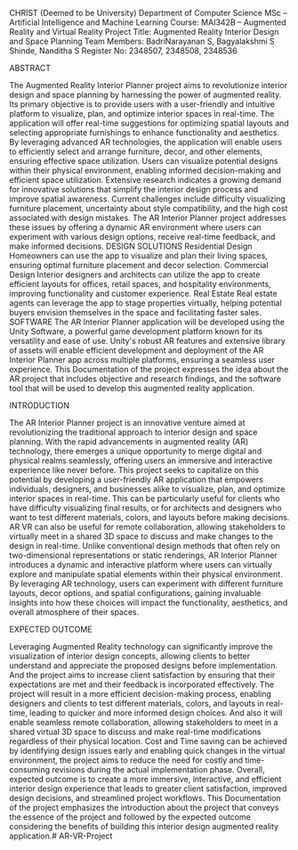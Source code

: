 CHRIST (Deemed to be University) Department of Computer Science MSc – Artificial Intelligence and Machine Learning Course: MAI342B – Augmented Reality and Virtual Reality Project Title: Augmented Reality Interior Design and Space Planning Team Members: BadriNarayanan S, Bagyalakshmi S Shinde, Nanditha S Register No: 2348507, 2348508, 2348536

ABSTRACT

The Augmented Reality Interior Planner project aims to revolutionize interior design and space planning by harnessing the power of augmented reality. Its primary objective is to provide users with a user-friendly and intuitive platform to visualize, plan, and optimize interior spaces in real-time. The application will offer real-time suggestions for optimizing spatial layouts and selecting appropriate furnishings to enhance functionality and aesthetics. By leveraging advanced AR technologies, the application will enable users to efficiently select and arrange furniture, decor, and other elements, ensuring effective space utilization. Users can visualize potential designs within their physical environment, enabling informed decision-making and efficient space utilization. Extensive research indicates a growing demand for innovative solutions that simplify the interior design process and improve spatial awareness. Current challenges include difficulty visualizing furniture placement, uncertainty about style compatibility, and the high cost associated with design mistakes. The AR Interior Planner project addresses these issues by offering a dynamic AR environment where users can experiment with various design options, receive real-time feedback, and make informed decisions. DESIGN SOLUTIONS Residential Design Homeowners can use the app to visualize and plan their living spaces, ensuring optimal furniture placement and decor selection. Commercial Design Interior designers and architects can utilize the app to create efficient layouts for offices, retail spaces, and hospitality environments, improving functionality and customer experience. Real Estate Real estate agents can leverage the app to stage properties virtually, helping potential buyers envision themselves in the space and facilitating faster sales. SOFTWARE The AR Interior Planner application will be developed using the Unity Software, a powerful game development platform known for its versatility and ease of use. Unity's robust AR features and extensive library of assets will enable efficient development and deployment of the AR Interior Planner app across multiple platforms, ensuring a seamless user experience. This Documentation of the project expresses the idea about the AR project that includes objective and research findings, and the software tool that will be used to develop this augmented reality application.

INTRODUCTION

The AR Interior Planner project is an innovative venture aimed at revolutionizing the traditional approach to interior design and space planning. With the rapid advancements in augmented reality (AR) technology, there emerges a unique opportunity to merge digital and physical realms seamlessly, offering users an immersive and interactive experience like never before. This project seeks to capitalize on this potential by developing a user-friendly AR application that empowers individuals, designers, and businesses alike to visualize, plan, and optimize interior spaces in real-time. This can be particularly useful for clients who have difficulty visualizing final results, or for architects and designers who want to test different materials, colors, and layouts before making decisions. AR VR can also be useful for remote collaboration, allowing stakeholders to virtually meet in a shared 3D space to discuss and make changes to the design in real-time. Unlike conventional design methods that often rely on two-dimensional representations or static renderings, AR Interior Planner introduces a dynamic and interactive platform where users can virtually explore and manipulate spatial elements within their physical environment. By leveraging AR technology, users can experiment with different furniture layouts, decor options, and spatial configurations, gaining invaluable insights into how these choices will impact the functionality, aesthetics, and overall atmosphere of their spaces.

EXPECTED OUTCOME

Leveraging Augmented Reality technology can significantly improve the visualization of interior design concepts, allowing clients to better understand and appreciate the proposed designs before implementation. And the project aims to increase client satisfaction by ensuring that their expectations are met and their feedback is incorporated effectively. The project will result in a more efficient decision-making process, enabling designers and clients to test different materials, colors, and layouts in real-time, leading to quicker and more informed design choices. And also it will enable seamless remote collaboration, allowing stakeholders to meet in a shared virtual 3D space to discuss and make real-time modifications regardless of their physical location. Cost and Time saving can be achieved by identifying design issues early and enabling quick changes in the virtual environment, the project aims to reduce the need for costly and time-consuming revisions during the actual implementation phase. Overall, expected outcome is to create a more immersive, interactive, and efficient interior design experience that leads to greater client satisfaction, improved design decisions, and streamlined project workflows. This Documentation of the project emphasizes the introduction about the project that conveys the essence of the project and followed by the expected outcome considering the benefits of building this interior design augmented reality application.# AR-VR-Project
